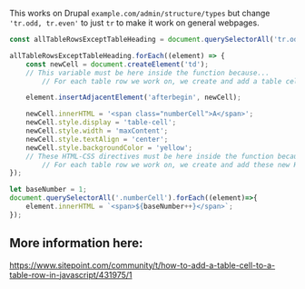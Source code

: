 This works on Drupal `example.com/admin/structure/types` but change `'tr.odd, tr.even'` to just `tr` to make it work on general webpages.

```js
const allTableRowsExceptTableHeading = document.querySelectorAll('tr.odd, tr.even');

allTableRowsExceptTableHeading.forEach((element) => {
    const newCell = document.createElement('td');
    // This variable must be here inside the function because...
        // For each table row we work on, we create and add a table cell...

    element.insertAdjacentElement('afterbegin', newCell);

    newCell.innerHTML = '<span class="numberCell">A</span>';
    newCell.style.display = 'table-cell';
    newCell.style.width = 'maxContent';
    newCell.style.textAlign = 'center';
    newCell.style.backgroundColor = 'yellow';
    // These HTML-CSS directives must be here inside the function because...
        // For each table row we work on, we create and add these new HTML-CSS directives...
});

let baseNumber = 1;
document.querySelectorAll('.numberCell').forEach((element)=>{
    element.innerHTML = `<span>${baseNumber++}</span>`;
});
```

## More information here:

https://www.sitepoint.com/community/t/how-to-add-a-table-cell-to-a-table-row-in-javascript/431975/1

